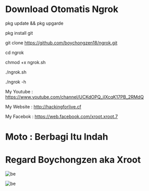 # Download Otomatis Ngrok

pkg update && pkg upgarde

pkg install git

git clone https://github.com/boychongzen18/ngrok.git

cd ngrok

chmod +x ngrok.sh

./ngrok.sh

./ngrok -h

My Youtube : https://www.youtube.com/channel/UCKdOPQ_iIXcqK17PB_2RMdQ

My Website : http://hackingforlive.cf

My Facebok : https://web.facebook.com/xroot.xroot.7

# Moto : Berbagi Itu Indah

# Regard Boychongzen aka Xroot

![be](https://github.com/boychongzen18/ngrok/blob/master/ngrok.png)

![be](https://raw.githubusercontent.com/boychongzen18/ngrok/master/ngrok_online.png)
